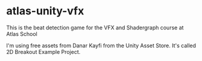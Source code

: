# atlas-unity-vfx
This is the beat detection game for the VFX and Shadergraph course at Atlas School

I'm using free assets from Danar Kayfi from the Unity Asset Store. It's called 2D Breakout Example Project. 